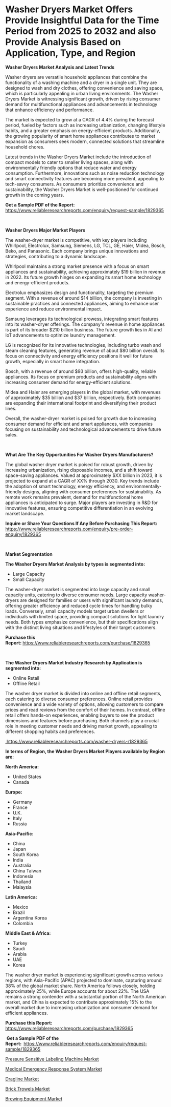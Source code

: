 <p><h1>Washer Dryers Market Offers Provide Insightful Data for the Time Period from 2025 to 2032 and also Provide Analysis Based on Application, Type, and Region</h1></p><p><strong>Washer Dryers Market Analysis and Latest Trends</strong></p>
<p><p>Washer dryers are versatile household appliances that combine the functionality of a washing machine and a dryer in a single unit. They are designed to wash and dry clothes, offering convenience and saving space, which is particularly appealing in urban living environments. The Washer Dryers Market is witnessing significant growth, driven by rising consumer demand for multifunctional appliances and advancements in technology that enhance efficiency and performance. </p><p>The market is expected to grow at a CAGR of 4.4% during the forecast period, fueled by factors such as increasing urbanization, changing lifestyle habits, and a greater emphasis on energy-efficient products. Additionally, the growing popularity of smart home appliances contributes to market expansion as consumers seek modern, connected solutions that streamline household chores. </p><p>Latest trends in the Washer Dryers Market include the introduction of compact models to cater to smaller living spaces, along with environmentally friendly options that reduce water and energy consumption. Furthermore, innovations such as noise reduction technology and smart connectivity features are becoming more prevalent, appealing to tech-savvy consumers. As consumers prioritize convenience and sustainability, the Washer Dryers Market is well-positioned for continued growth in the coming years.</p></p>
<p><strong>Get a Sample PDF of the Report:&nbsp;</strong> <a href="https://www.reliableresearchreports.com/enquiry/request-sample/1829365?utm_campaign=33&utm_medium=2&utm_source=Github&utm_content=ia&utm_term=23022025&utm_id=washer-dryers">https://www.reliableresearchreports.com/enquiry/request-sample/1829365</a></p>
<p>&nbsp;</p>
<p><strong>Washer Dryers Major Market Players</strong></p>
<p><p>The washer-dryer market is competitive, with key players including Whirlpool, Electrolux, Samsung, Siemens, LG, TCL, GE, Haier, Midea, Bosch, Beko, and Panasonic. Each company brings unique innovations and strategies, contributing to a dynamic landscape.</p><p>Whirlpool maintains a strong market presence with a focus on smart appliances and sustainability, achieving approximately $19 billion in revenue in 2022. Its future growth hinges on expanding its smart home technology and energy-efficient products.</p><p>Electrolux emphasizes design and functionality, targeting the premium segment. With a revenue of around $14 billion, the company is investing in sustainable practices and connected appliances, aiming to enhance user experience and reduce environmental impact.</p><p>Samsung leverages its technological prowess, integrating smart features into its washer-dryer offerings. The company's revenue in home appliances is part of its broader $210 billion business. The future growth lies in AI and IoT advancements to optimize laundry management.</p><p>LG is recognized for its innovative technologies, including turbo wash and steam cleaning features, generating revenue of about $80 billion overall. Its focus on connectivity and energy efficiency positions it well for future growth, especially in smart home integration.</p><p>Bosch, with a revenue of around $93 billion, offers high-quality, reliable appliances. Its focus on premium products and sustainability aligns with increasing consumer demand for energy-efficient solutions.</p><p>Midea and Haier are emerging players in the global market, with revenues of approximately $35 billion and $37 billion, respectively. Both companies are expanding their international footprint and diversifying their product lines.</p><p>Overall, the washer-dryer market is poised for growth due to increasing consumer demand for efficient and smart appliances, with companies focusing on sustainability and technological advancements to drive future sales.</p></p>
<p>&nbsp;</p>
<p><strong>What Are The Key Opportunities For Washer Dryers Manufacturers?</strong></p>
<p><p>The global washer dryer market is poised for robust growth, driven by increasing urbanization, rising disposable incomes, and a shift toward space-saving appliances. Valued at approximately $XX billion in 2023, it is projected to expand at a CAGR of XX% through 2030. Key trends include the adoption of smart technology, energy efficiency, and environmentally-friendly designs, aligning with consumer preferences for sustainability. As remote work remains prevalent, demand for multifunctional home appliances is anticipated to surge. Major players are investing in R&D for innovative features, ensuring competitive differentiation in an evolving market landscape.</p></p>
<p><strong>Inquire or Share Your Questions If Any Before Purchasing This Report:</strong> <a href="https://www.reliableresearchreports.com/enquiry/pre-order-enquiry/1829365?utm_campaign=33&utm_medium=2&utm_source=Github&utm_content=ia&utm_term=23022025&utm_id=washer-dryers">https://www.reliableresearchreports.com/enquiry/pre-order-enquiry/1829365</a></p>
<p>&nbsp;</p>
<p><strong>Market Segmentation</strong></p>
<p><strong>The Washer Dryers Market Analysis by types is segmented into:</strong></p>
<p><ul><li>Large Capacity</li><li>Small Capacity</li></ul></p>
<p><p>The washer-dryer market is segmented into large capacity and small capacity units, catering to diverse consumer needs. Large capacity washer-dryers are designed for families or users with significant laundry demands, offering greater efficiency and reduced cycle times for handling bulky loads. Conversely, small capacity models target urban dwellers or individuals with limited space, providing compact solutions for light laundry needs. Both types emphasize convenience, but their specifications align with the distinct living situations and lifestyles of their target customers.</p></p>
<p><strong>Purchase this Report:&nbsp;</strong><a href="https://www.reliableresearchreports.com/purchase/1829365?utm_campaign=33&utm_medium=2&utm_source=Github&utm_content=ia&utm_term=23022025&utm_id=washer-dryers">https://www.reliableresearchreports.com/purchase/1829365</a></p>
<p>&nbsp;</p>
<p><strong>The Washer Dryers Market Industry Research by Application is segmented into:</strong></p>
<p><ul><li>Online Retail</li><li>Offline Retail</li></ul></p>
<p><p>The washer dryer market is divided into online and offline retail segments, each catering to diverse consumer preferences. Online retail provides convenience and a wide variety of options, allowing customers to compare prices and read reviews from the comfort of their homes. In contrast, offline retail offers hands-on experiences, enabling buyers to see the product dimensions and features before purchasing. Both channels play a crucial role in meeting customer needs and driving market growth, appealing to different shopping habits and preferences.</p></p>
<p><a href="https://www.reliableresearchreports.com/washer-dryers-r1829365?utm_campaign=33&utm_medium=2&utm_source=Github&utm_content=ia&utm_term=23022025&utm_id=washer-dryers">&nbsp;https://www.reliableresearchreports.com/washer-dryers-r1829365</a></p>
<p><strong>In terms of Region, the Washer Dryers Market Players available by Region are:</strong></p>
<p>
    <p> <strong> North America: </strong>
        <ul>
            <li>United States</li>
            <li>Canada</li>
        </ul>
        </p> 
    <p> <strong> Europe: </strong>
        <ul>
            <li>Germany</li>
            <li>France</li>
            <li>U.K.</li>
            <li>Italy</li>
            <li>Russia</li>
        </ul>
        </p> 
    <p> <strong> Asia-Pacific: </strong>
        <ul>
            <li>China</li>
            <li>Japan</li>
            <li>South Korea</li>
            <li>India</li>
            <li>Australia</li>
            <li>China Taiwan</li>
            <li>Indonesia</li>
            <li>Thailand</li>
            <li>Malaysia</li>
        </ul>
        </p> 
    <p> <strong> Latin America: </strong>
        <ul>
            <li>Mexico</li>
            <li>Brazil</li>
            <li>Argentina Korea</li>
            <li>Colombia</li>
        </ul>
        </p> 
    <p> <strong> Middle East & Africa: </strong>
        <ul>
            <li>Turkey</li>
            <li>Saudi</li>
            <li>Arabia</li>
            <li>UAE</li>
            <li>Korea</li>
        </ul>
    </p>
    </p>
<p><p>The washer dryer market is experiencing significant growth across various regions, with Asia-Pacific (APAC) projected to dominate, capturing around 38% of the global market share. North America follows closely, holding approximately 25%, while Europe accounts for about 22%. The USA remains a strong contender with a substantial portion of the North American market, and China is expected to contribute approximately 15% to the overall market due to increasing urbanization and consumer demand for efficient appliances.</p></p>
<p><strong>Purchase this Report: </strong><a href="https://www.reliableresearchreports.com/purchase/1829365?utm_campaign=33&utm_medium=2&utm_source=Github&utm_content=ia&utm_term=23022025&utm_id=washer-dryers">https://www.reliableresearchreports.com/purchase/1829365</a></p>
<p>&nbsp;<strong>Get a Sample PDF of the Report:&nbsp;&nbsp;</strong><a href="https://www.reliableresearchreports.com/enquiry/request-sample/1829365?utm_campaign=33&utm_medium=2&utm_source=Github&utm_content=ia&utm_term=23022025&utm_id=washer-dryers">https://www.reliableresearchreports.com/enquiry/request-sample/1829365</a></p>
<p><strong></strong></p>
<p><p><a href="https://github.com/chongseney974/Market-Research-Report-List-1/blob/main/pressure-sensitive-labeling-machine-market.md?utm_campaign=33&utm_medium=2&utm_source=Github&utm_content=ia&utm_term=23022025&utm_id=washer-dryers">Pressure Sensitive Labeling Machine Market</a></p><p><a href="https://github.com/darenph8er/Market-Research-Report-List-1/blob/main/medical-emergency-response-system-market.md?utm_campaign=33&utm_medium=2&utm_source=Github&utm_content=ia&utm_term=23022025&utm_id=washer-dryers">Medical Emergency Response System Market</a></p><p><a href="https://github.com/ElviraLeka1962/Market-Research-Report-List-1/blob/main/dragline-market.md?utm_campaign=33&utm_medium=2&utm_source=Github&utm_content=ia&utm_term=23022025&utm_id=washer-dryers">Dragline Market</a></p><p><a href="https://github.com/nathaliehurles7142/Market-Research-Report-List-1/blob/main/brick-trowels-market.md?utm_campaign=33&utm_medium=2&utm_source=Github&utm_content=ia&utm_term=23022025&utm_id=washer-dryers">Brick Trowels Market</a></p><p><a href="https://github.com/rosalinebhakta48/Market-Research-Report-List-1/blob/main/brewing-equipment-market.md?utm_campaign=33&utm_medium=2&utm_source=Github&utm_content=ia&utm_term=23022025&utm_id=washer-dryers">Brewing Equipment Market</a></p></p>